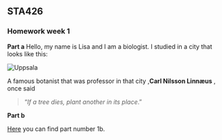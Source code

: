 ## STA426
### Homework week 1 
**Part a**
Hello, my name is Lisa and I am a biologist. I studied in a city that looks like this:

![Uppsala](https://www.svenskbyggtidning.se/wp-content/uploads/sites/2/2017/08/magasinering-uppsala-11.jpg)

A famous botanist that was professor in that city ,**Carl Nilsson Linnæus** , once said
>“_If a tree dies, plant another in its place_.”

**Part b**

[Here](https://rpubs.com/licrone/817919) you can find part number 1b.
